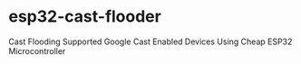 # esp32-cast-flooder
Cast Flooding Supported Google Cast Enabled Devices Using Cheap ESP32 Microcontroller
